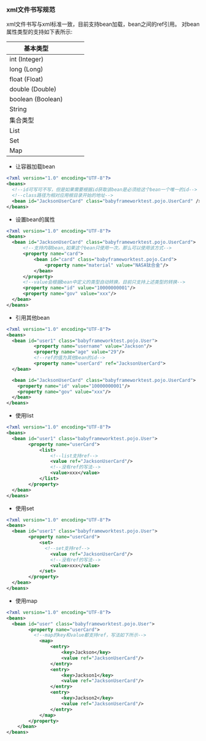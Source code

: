 ### xml文件书写规范
xml文件书写与xml标准一致，目前支持bean加载，bean之间的ref引用。
对bean属性类型的支持如下表所示:

|         基本类型        |     |    |     |
|---------------------|-----|----|-----|
|  int (Integer)      |     |    |     |
|  long (Long)        |     |    |     |
|  float (Float)      |     |    |     |
|  double (Double)    |     |    |     |
|  boolean (Boolean)  |     |    |     |
|  String             |     |    |     |
|  集合类型               |     |    |     |
|  List               |     |    |     |
|  Set                |     |    |     |
|  Map                |     |    |     |


+ 让容器加载bean

```xml
<?xml version="1.0" encoding="UTF-8"?>
<beans>
  <!--id可写可不写，但是如果需要根据id获取该bean是必须给这个bean一个唯一的id-->
  <!--class路径为相对应用根目录开始的地址-->
  <bean id="JacksonUserCard" class="babyframeworktest.pojo.UserCard" />
</beans>
```

+ 设置bean的属性

```xml
<?xml version="1.0" encoding="UTF-8"?>
<beans>
  <bean id="JacksonUserCard" class="babyframeworktest.pojo.UserCard">
      <!--支持内联bean,如果这个bean只使用一次，那么可以使用该方式-->
      <property name="card">
          <bean id="card" class="babyframeworktest.pojo.Card">
              <property name="material" value="NASA钛合金"/>
          </bean>
      </property>
      <!--value会根据bean中定义的类型自动转换，目前只支持上述类型的转换-->
      <property name="id" value="10000000001"/>
      <property name="gov" value="xxx"/>
  </bean>
</beans>
```

+ 引用其他bean

```xml
<?xml version="1.0" encoding="UTF-8"?>
<beans>
  <bean id="user1" class="babyframeworktest.pojo.User">
          <property name="username" value="Jackson"/>
          <property name="age" value="29"/>
          <!--ref的值为其他bean的id-->
          <property name="userCard" ref="JacksonUserCard">
  </bean>

  <bean id="JacksonUserCard" class="babyframeworktest.pojo.UserCard">
    <property name="id" value="10000000001"/>
    <property name="gov" value="xxx"/>
  </bean>
</beans>

```

+ 使用list
```xml
<?xml version="1.0" encoding="UTF-8"?>
<beans>
  <bean id="user1" class="babyframeworktest.pojo.User">
        <property name="userCard">
            <list>
                <!--list支持ref-->
                <value ref="JacksonUserCard"/>
                <!--没有ref的写法-->
                <value>xxx</value>
            </list>
        </property>
  </bean>
</beans>
```

+ 使用set
```xml
<?xml version="1.0" encoding="UTF-8"?>
<beans>
  <bean id="user1" class="babyframeworktest.pojo.User">
        <property name="userCard">
            <set>
              <!--set支持ref-->
                <value ref="JacksonUserCard"/>
                <!--没有ref的写法-->
                <value>xxx</value>
            </set>
        </property>
  </bean>
</beans>
```

+ 使用map
```xml
<?xml version="1.0" encoding="UTF-8"?>
<beans>
  <bean id="user" class="babyframeworktest.pojo.User">
        <property name="userCard">
          <!--map的key和value都支持ref，写法如下所示-->
            <map>
                <entry>
                    <key>Jackson</key>
                    <value ref="JacksonUserCard"/>
                </entry>
                <entry>
                    <key>Jackson1</key>
                    <value ref="JacksonUserCard"/>
                </entry>
                <entry>
                    <key>Jackson2</key>
                    <value ref="JacksonUserCard"/>
                </entry>
            </map>
        </property>
    </bean>
</beans>
```
